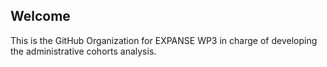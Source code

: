 ## Welcome

This is the GitHub Organization for EXPANSE WP3 in charge of developing the administrative cohorts analysis.
